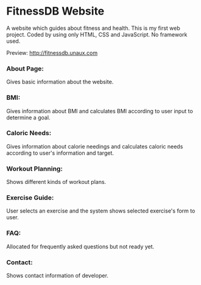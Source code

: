# FitnessDB Website
A website which guides about fitness and health. This is my first web project. Coded by using only HTML, CSS and JavaScript. No framework used.

Preview: http://fitnessdb.unaux.com

### About Page:
Gives basic information about the website.

### BMI:
Gives information about BMI and calculates BMI according to user input to determine a goal.

### Caloric Needs:
Gives information about calorie needings and calculates caloric needs according to user's information and target.

### Workout Planning:
Shows different kinds of workout plans.

### Exercise Guide:
User selects an exercise and the system shows selected exercise's form to user.

### FAQ:
Allocated for frequently asked questions but not ready yet.

### Contact:
Shows contact information of developer.




